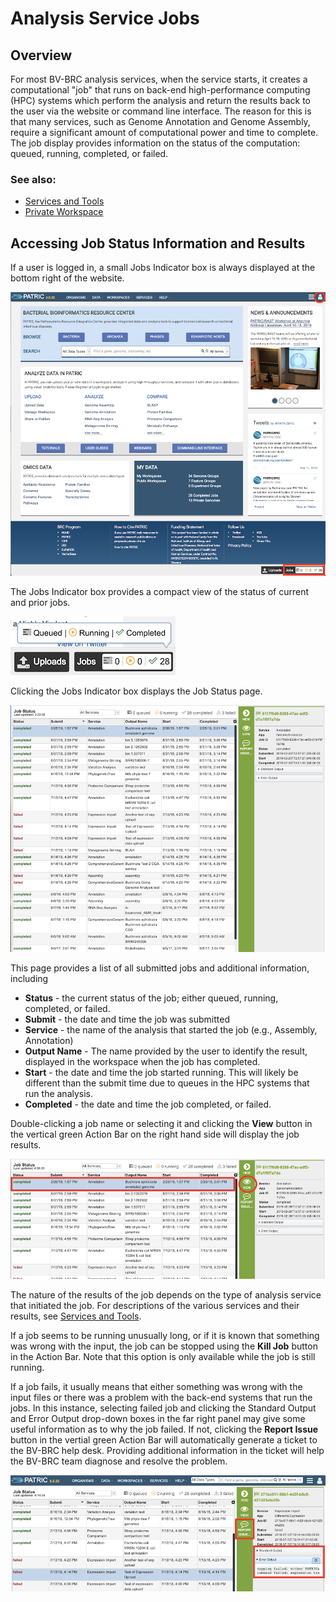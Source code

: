 # Analysis Service Jobs

## Overview
For most BV-BRC analysis services, when the service starts, it creates a computational "job" that runs on back-end high-performance computing (HPC) systems which perform the analysis and return the results back to the user via the website or command line interface. The reason for this is that many services, such as Genome Annotation and Genome Assembly, require a significant amount of computational power and time to complete. The job display provides information on the status of the computation: queued, running, completed, or failed. 

### See also:
  * [Services and Tools](../services/services_tab.html.html)
  * [Private Workspace](../workspaces/workspace.html)

## Accessing Job Status Information and Results
If a user is logged in, a small Jobs Indicator box is always displayed at the bottom right of the website.  

![Jobs on Homepage](../images/jobs_on_homepage.png)

The Jobs Indicator box provides a compact view of the status of current and prior jobs.

![Jobs Indicator Box](../images/jobs_indicator_box.png)

Clicking the Jobs Indicator box displays the Job Status page.  

![Job Status Page](../images/job_status_page_v2.png)

This page provides a list of all submitted jobs and additional information, including

* **Status** - the current status of the job; either queued, running, completed, or failed.
* **Submit** - the date and time the job was submitted
* **Service** - the name of the analysis that started the job (e.g., Assembly, Annotation)
* **Output Name** - The name provided by the user to identify the result, displayed in the workspace when the job has completed.
* **Start** - the date and time the job started running.  This will likely be different than the submit time due to queues in the HPC systems that run the analysis.
* **Completed** - the date and time the job completed, or failed.

Double-clicking a job name or selecting it and clicking the **View** button in the vertical green Action Bar on the right hand side will display the job results.  

![View Job Results](../images/job_status_page_view.png)

The nature of the results of the job depends on the type of analysis service that initiated the job.  For descriptions of the various services and their results, see [Services and Tools](../services/services_tab.html.html).  

If a job seems to be running unusually long, or if it is known that something was wrong with the input, the job can be stopped using the **Kill Job** button in the Action Bar.  Note that this option is only available while the job is still running.

If a job fails, it usually means that either something was wrong with the input files or there was a problem with the back-end systems that run the jobs.  In this instance, selecting failed job and clicking the Standard Output and Error Output drop-down boxes in the far right panel may give some useful information as to why the job failed.  If not, clicking the **Report Issue** button in the vertial green Action Bar will automatically generate a ticket to the BV-BRC help desk.  Providing additional information in the ticket will help the BV-BRC team diagnose and resolve the problem.

![Failed Job](../images/failed_job.png)
